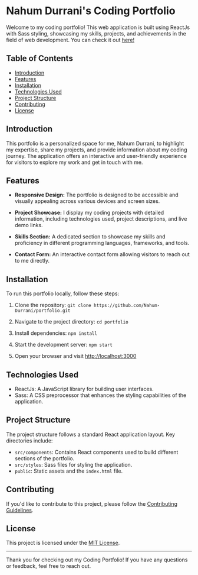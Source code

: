 # Nahum Durrani's Coding Portfolio

Welcome to my coding portfolio! This web application is built using ReactJs with Sass styling, showcasing my skills, projects, and achievements in the field of web development. You can check it out [here!](https://erikc-portfolio.vercel.app/)

## Table of Contents

- [Introduction](#introduction)
- [Features](#features)
- [Installation](#installation)
- [Technologies Used](#technologies-used)
- [Project Structure](#project-structure)
- [Contributing](#contributing)
- [License](#license)

## Introduction

This portfolio is a personalized space for me, Nahum Durrani, to highlight my expertise, share my projects, and provide information about my coding journey. The application offers an interactive and user-friendly experience for visitors to explore my work and get in touch with me.

## Features

- **Responsive Design:** The portfolio is designed to be accessible and visually appealing across various devices and screen sizes.

- **Project Showcase:** I display my coding projects with detailed information, including technologies used, project descriptions, and live demo links.

- **Skills Section:** A dedicated section to showcase my skills and proficiency in different programming languages, frameworks, and tools.

- **Contact Form:** An interactive contact form allowing visitors to reach out to me directly.

## Installation

To run this portfolio locally, follow these steps:

1. Clone the repository: `git clone https://github.com/Nahum-Durrani/portfolio.git`

2. Navigate to the project directory: `cd portfolio`

3. Install dependencies: `npm install`

4. Start the development server: `npm start`

5. Open your browser and visit [http://localhost:3000](http://localhost:3000)

## Technologies Used

- ReactJs: A JavaScript library for building user interfaces.
- Sass: A CSS preprocessor that enhances the styling capabilities of the application.

## Project Structure

The project structure follows a standard React application layout. Key directories include:

- `src/components`: Contains React components used to build different sections of the portfolio.
- `src/styles`: Sass files for styling the application.
- `public`: Static assets and the `index.html` file.

## Contributing

If you'd like to contribute to this project, please follow the [Contributing Guidelines](CONTRIBUTING.md).

## License

This project is licensed under the [MIT License](LICENSE).

---

Thank you for checking out my Coding Portfolio! If you have any questions or feedback, feel free to reach out.
